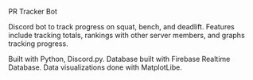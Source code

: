 PR Tracker Bot

Discord bot to track progress on squat, bench, and deadlift. Features include tracking totals, rankings with other server members, and graphs tracking progress.

Built with Python, Discord.py. Database built with Firebase Realtime Database. Data visualizations done with MatplotLibe.
